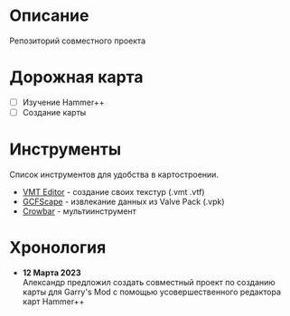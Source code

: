 # Описание
Репозиторий совместного проекта
# Дорожная карта
- [ ] Изучение Hammer++
- [ ] Создание карты
# Инструменты
Список инструментов для удобства в картостроении. <br>
- [VMT Editor](github.com/Dima-369/VMT-Editor/releases/tag/v1.3.12) - создание своих текстур (.vmt .vtf)
- [GCFScape](gamebanana.com/tools/26) - извлекание данных из Valve Pack (.vpk)
- [Crowbar](github.com/ZeqMacaw/Crowbar/releases/tag/v0.74) - мультиинструмент
# Хронология
- **12 Марта 2023**<br>
Александр предложил создать совместный проект по созданию карты для Garry's Mod с помощью усовершественного редактора карт Hammer++ 
